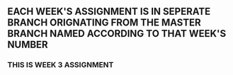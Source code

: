 ## EACH WEEK'S ASSIGNMENT IS IN SEPERATE BRANCH ORIGNATING FROM THE MASTER BRANCH NAMED ACCORDING TO THAT WEEK'S NUMBER

### THIS IS WEEK 3 ASSIGNMENT
